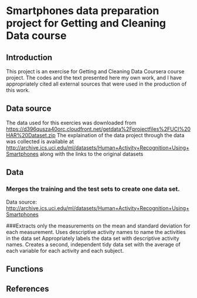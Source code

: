 Smartphones data preparation project for Getting and Cleaning Data course
=========

## Introduction

This project is an exercise for Getting and Cleaning Data Coursera course project. The codes and the text presented here my own work, and I have appropriately cited all external sources that were used in the production of this work.

## Data source
The data used for this exercies was downloaded from https://d396qusza40orc.cloudfront.net/getdata%2Fprojectfiles%2FUCI%20HAR%20Dataset.zip
The explaination of the data project through the data was collected is available at http://archive.ics.uci.edu/ml/datasets/Human+Activity+Recognition+Using+Smartphones along with the links to the original datasets

## Data 
### Merges the training and the test sets to create one data set.

Data source: http://archive.ics.uci.edu/ml/datasets/Human+Activity+Recognition+Using+Smartphones

###Extracts only the measurements on the mean and standard deviation for each measurement. 
Uses descriptive activity names to name the activities in the data set
Appropriately labels the data set with descriptive activity names. 
Creates a second, independent tidy data set with the average of each variable for each activity and each subject. 

## Functions

## References

